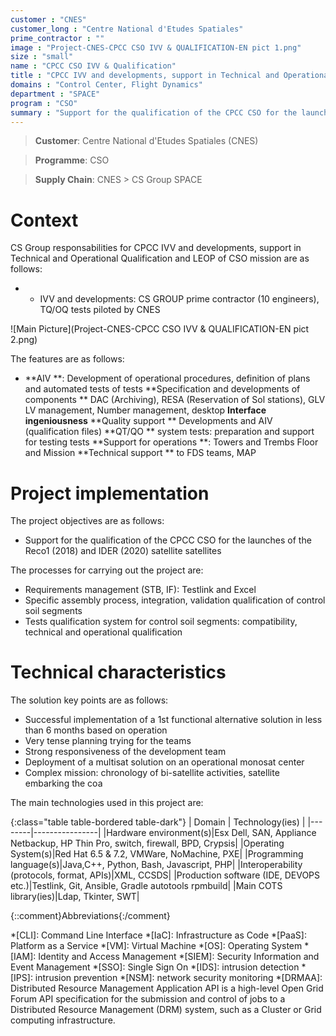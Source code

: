 ```yaml
---
customer : "CNES"
customer_long : "Centre National d'Etudes Spatiales"
prime_contractor : ""
image : "Project-CNES-CPCC CSO IVV & QUALIFICATION-EN pict 1.png"
size : "small"
name : "CPCC CSO IVV & Qualification"
title : "CPCC IVV and developments, support in Technical and Operational Qualification and LEOP of CSO mission"
domains : "Control Center, Flight Dynamics"
department : "SPACE"
program : "CSO"
summary : "Support for the qualification of the CPCC CSO for the launches of the Reco1 (2018) and IDER (2020) satellite satellites"
---
```


> __Customer__\: Centre National d'Etudes Spatiales (CNES)

> __Programme__\: CSO

> __Supply Chain__\: CNES >  CS Group SPACE


# Context


CS Group responsabilities for CPCC IVV and developments, support in Technical and Operational Qualification and LEOP of CSO mission are as follows:
* * IVV and developments: CS GROUP prime contractor (10 engineers), TQ/OQ tests piloted by CNES

![Main Picture](Project-CNES-CPCC CSO IVV & QUALIFICATION-EN pict 2.png)

The features are as follows:
* **AIV **: Development of operational procedures, definition of plans and automated tests of tests
	**Specification and developments of components ** DAC (Archiving), RESA (Reservation of Sol stations), GLV LV management, Number management, desktop
	**Interface ingeniousness**
	**Quality support ** Developments and AIV (qualification files)
	**QT/QO ** system tests: preparation and support for testing tests
	**Support for operations **: Towers and Trembs Floor and Mission
	**Technical support ** to FDS teams, MAP

# Project implementation

The project objectives are as follows:
* Support for the qualification of the CPCC CSO for the launches of the Reco1 (2018) and IDER (2020) satellite satellites

The processes for carrying out the project are:
* Requirements management (STB, IF): Testlink and Excel
* Specific assembly process, integration, validation qualification of control soil segments
* Tests qualification system for control soil segments: compatibility, technical and operational qualification

# Technical characteristics

The solution key points are as follows:
* Successful implementation of a 1st functional alternative solution in less than 6 months based on operation
* Very tense planning trying for the teams
* Strong responsiveness of the development team
* Deployment of a multisat solution on an operational monosat center
* Complex mission: chronology of bi-satellite activities, satellite embarking the coa



The main technologies used in this project are:

{:class="table table-bordered table-dark"}
| Domain | Technology(ies) |
|--------|----------------|
|Hardware environment(s)|Esx Dell, SAN, Appliance Netbackup, HP Thin Pro, switch, firewall, BPD, Crypsis|
|Operating System(s)|Red Hat 6.5 & 7.2, VMWare, NoMachine,  PXE|
|Programming language(s)|Java,C++, Python, Bash, Javascript, PHP|
|Interoperability (protocols, format, APIs)|XML, CCSDS|
|Production software (IDE, DEVOPS etc.)|Testlink, Git, Ansible, Gradle autotools rpmbuild|
|Main COTS library(ies)|Ldap, Tkinter, SWT|



{::comment}Abbreviations{:/comment}

*[CLI]: Command Line Interface
*[IaC]: Infrastructure as Code
*[PaaS]: Platform as a Service
*[VM]: Virtual Machine
*[OS]: Operating System
*[IAM]: Identity and Access Management
*[SIEM]: Security Information and Event Management
*[SSO]: Single Sign On
*[IDS]: intrusion detection
*[IPS]: intrusion prevention
*[NSM]: network security monitoring
*[DRMAA]: Distributed Resource Management Application API is a high-level Open Grid Forum API specification for the submission and control of jobs to a Distributed Resource Management (DRM) system, such as a Cluster or Grid computing infrastructure.
